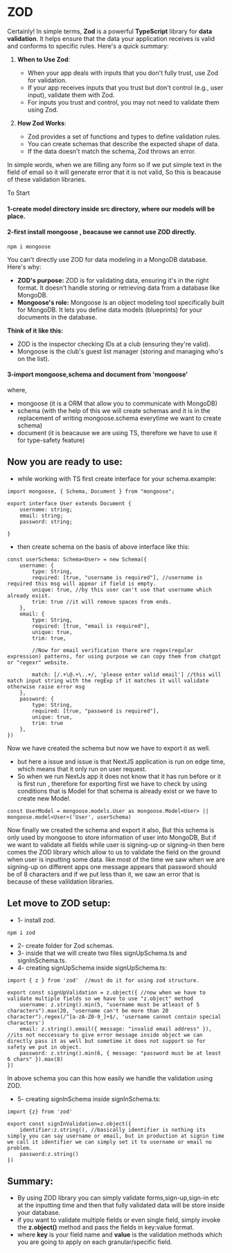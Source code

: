 
# ZOD

Certainly! In simple terms, **Zod** is a powerful **TypeScript** library for **data validation**. It helps ensure that the data your application receives is valid and conforms to specific rules. Here's a quick summary:

1. **When to Use Zod**:
   - When your app deals with inputs that you don't fully trust, use Zod for validation.
   - If your app receives inputs that you trust but don't control (e.g., user input), validate them with Zod.
   - For inputs you trust and control, you may not need to validate them using Zod.

2. **How Zod Works**:
   - Zod provides a set of functions and types to define validation rules.
   - You can create schemas that describe the expected shape of data.
   - If the data doesn't match the schema, Zod throws an error.

In simple words, when we are filling any form so if we put simple text in the field of email so it will generate error that it is not valid, So this is beacause of these validation libraries.

To Start 
#### 1-create model directory inside src directory, where our models will be place.
#### 2-first install mongoose , beacause we cannot use ZOD directly.
```
npm i mongoose
```
You can't directly use ZOD for data modeling in a MongoDB database. Here's why:

* **ZOD's purpose:** ZOD is for validating data, ensuring it's in the right format. It doesn't handle storing or retrieving data from a database like MongoDB.
* **Mongoose's role:** Mongoose is an object modeling tool specifically built for MongoDB. It lets you define data models (blueprints) for your documents in the database.

**Think of it like this:**

* ZOD is the inspector checking IDs at a club (ensuring they're valid).
* Mongoose is the club's guest list manager (storing and managing who's on the list).

#### 3-import mongoose,schema and document from 'mongoose'
where,
* mongoose (it is a ORM that allow you to communicate with MongoDB)
* schema (with the help of this we will create schemas and it is in the replacement of writing mongoose.schema everytime we want to create schema)
* document (it is beacause we are using TS, therefore we have to use it for type-safety feature)

## Now you are ready to use:
* while working with TS first create interface for your schema.example:
```
import mongoose, { Schema, Document } from "mongoose";

export interface User extends Document {
    username: string;
    email: string;
    password: string;

}
``` 

* then create schema on the basis of above interface like this:
```
const userSchema: Schema<User> = new Schema({
    username: {
        type: String,
        required: [true, "username is required"], //username is required this msg will appear if field is empty.
        unique: true, //by this user can't use that username which already exist.
        trim: true //it will remove spaces from ends.
    },
    email: {
        type: String,
        required: [true, "email is required"], 
        unique: true, 
        trim: true,

        //Now for email verification there are regex(regular expression) patterns, for using purpose we can copy them from chatgpt or "regexr" website.
    
        match: [/.+\@.+\..+/, 'please enter valid email'] //this will match input string with the regExp if it matches it will validate otherwise raise error msg
    },
    password: {
        type: String,
        required: [true, "password is required"],
        unique: true,
        trim: true 
    },
})
```
Now we have created the schema but now we have to export it as well.

* but here a issue and issue is that NextJS application is run on edge time, which means that it only run on user request.
* So when we run NextJs app it does not know that it has run before or it is first run , therefore for exporting first we have to check by using conditions that is Model for that schema is already exist or we have to create new Model.
```
const UserModel = mongoose.models.User as mongoose.Model<User> || mongoose.model<User>('User', userSchema)
```
Now finally we created the schema and export it also, But this schema is only used by mongoose to store information of user into MongoDB, But if we want to validate all fields while user is signing-up or signing-in then here comes the ZOD library which allow to us to validate the field on the ground when user is inputting some data. like most of the time we saw when we are signing-up on different apps one message appears that password should be of 8 characters and if we put less than it, we saw an error that is because of these valildation libraries.

## Let move to ZOD setup:
* 1- install zod. 
```
npm i zod
```
* 2- create folder for Zod schemas.
* 3- inside that we will create two files signUpSchema.ts and signInSchema.ts. 
* 4- creating signUpSchema inside signUpSchema.ts:
```
import { z } from 'zod'  //must do it for using zod structure.

export const signUpValidation = z.object({ //now when we have to validate multiple fields so we have to use "z.object" method
    username: z.string().min(5, "username must be atleast of 5 characters").max(20, "username can't be more than 20 character").regex(/^[a-zA-Z0-9_]+$/, 'username cannot contain special characters') 
    email: z.string().email({ message: "invalid email address" }), //its not neccessary to give error message inside object we can directly pass it as well but sometime it does not support so for safety we put in object.
    password: z.string().min(6, { message: "password must be at least 6 chars" }).max(8)
})
```
In above schema you can this how easily we handle the validation using ZOD. 

* 5- creating signInSchema inside signInSchema.ts:
```
import {z} from 'zod'

export const signInValidation=z.object({
    identifier:z.string(), //basically identifier is nothing its simply you can say username or email, but in production at signin time we call it identifier we can simply set it to username or email no problem.
    password:z.string()
})
```
## Summary:
* By using ZOD library you can simply validate forms,sign-up,sign-in etc at the inputting time and then that fully validated data will be store inside your database.
* if you want to validate multiple fields or even single field, simply invoke the **z.object()** method and pass the fields in key:value format.
* where **key** is your field name and **value** is the validation methods which you are going to apply on each granular/specific field.  